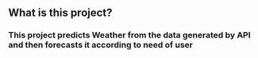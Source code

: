 ## What is this project?

### This project predicts Weather from the data generated by API and then forecasts it according to need of user